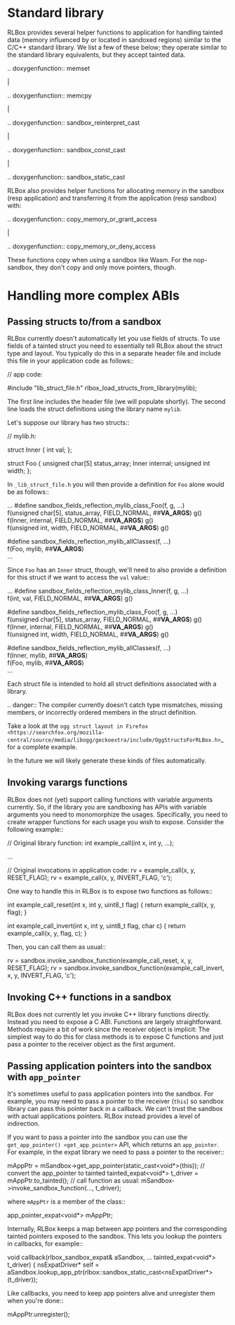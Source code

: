 # Standard library

RLBox provides several helper functions to application for handling tainted data
(memory influenced by or located in sandoxed regions) similar to the C/C++
standard library. We list a few of these below; they operate similar to the
standard library equivalents, but they accept tainted data.

.. doxygenfunction:: memset

|

.. doxygenfunction:: memcpy

|

.. doxygenfunction:: sandbox_reinterpret_cast

|

.. doxygenfunction:: sandbox_const_cast

|

.. doxygenfunction:: sandbox_static_cast

RLBox also provides helper functions for allocating memory in the sandbox (resp
application) and transferring it from the application (resp sandbox) with:

.. doxygenfunction:: copy_memory_or_grant_access

|

.. doxygenfunction:: copy_memory_or_deny_access


These functions copy when using a sandbox like Wasm. For the nop-sandbox, they
don't copy and only move pointers, though.


Handling more complex ABIs
==========================

Passing structs to/from a sandbox 
---------------------------------

RLBox currently doesn't automatically let you use fields of structs.  To use
fields of a tainted struct you need to essentially tell RLBox about the struct
type and layout. You typically do this in a separate header file and include
this file in your application code as follows::

   // app code:
   
   #include "lib_struct_file.h"
   rlbox_load_structs_from_library(mylib); 

The first line includes the header file (we will populate shortly).  The second
line loads the struct definitions using the library name ``mylib``.

Let's suppose our library has two structs::

   // mylib.h:

   struct Inner {
      int val;
   };
   
   struct Foo {
      unsigned char[5] status_array;
      Inner internal;
      unsigned int width;
   };

In ``_lib_struct_file.h`` you will then provide a definition for ``Foo`` alone
would be as follows::

   ...
   #define sandbox_fields_reflection_mylib_class_Foo(f, g, ...)         \
     f(unsigned char[5], status_array, FIELD_NORMAL, ##__VA_ARGS__) g() \
     f(Inner, internal, FIELD_NORMAL, ##__VA_ARGS__) g()                \
     f(unsigned int, width, FIELD_NORMAL, ##__VA_ARGS__) g()
     
   #define sandbox_fields_reflection_mylib_allClasses(f, ...)  \
     f(Foo, mylib, ##__VA_ARGS__)    
   ...

Since ``Foo`` has an ``Inner`` struct, though, we'll need to also provide a
definition for this struct if we want to access the ``val`` value::

   ...
   #define sandbox_fields_reflection_mylib_class_Inner(f, g, ...)    \
     f(int, val, FIELD_NORMAL, ##__VA_ARGS__) g()        

   #define sandbox_fields_reflection_mylib_class_Foo(f, g, ...)         \
     f(unsigned char[5], status_array, FIELD_NORMAL, ##__VA_ARGS__) g() \
     f(Inner, internal, FIELD_NORMAL, ##__VA_ARGS__) g()                \
     f(unsigned int, width, FIELD_NORMAL, ##__VA_ARGS__) g()

   #define sandbox_fields_reflection_mylib_allClasses(f, ...)  \
     f(Inner, mylib, ##__VA_ARGS__)                            \
     f(Foo, mylib, ##__VA_ARGS__)                           
   ...

Each struct file is intended to hold all struct definitions associated with 
a library.

.. danger::  The compiler currently doesn't catch type mismatches, missing
   members, or incorrectly ordered members in the struct definition.

Take a look at the `ogg struct layout in Firefox
<https://searchfox.org/mozilla-central/source/media/libogg/geckoextra/include/OggStructsForRLBox.h>`_
for a complete example.

In the future we will likely generate these kinds of files automatically.

Invoking varargs functions
---------------------------------------

RLBox does not (yet) support calling functions with variable arguments
currently. So, if the library you are sandboxing has APIs with variable
arguments you need to monomorphize the usages. Specifically, you need to create
wrapper functions for each usage you wish to expose.  Consider the following
example::

   // Original library function:
   int example_call(int x, int y, ...);
   
   ...

   // Original invocations in application code:
   rv = example_call(x, y, RESET_FLAG);
   rv = example_call(x, y, INVERT_FLAG, 'c');


One way to handle this in RLBox is to expose two functions as follows::

   int example_call_reset(int x, int y, uint8_t flag) {
      return example_call(x, y, flag);
   }

   int example_call_invert(int x, int y, uint8_t flag, char c) {
      return example_call(x, y, flag, c);
   }

Then, you can call them as usual::

   rv = sandbox.invoke_sandbox_function(example_call_reset, x, y, RESET_FLAG);
   rv = sandbox.invoke_sandbox_function(example_call_invert, x, y, INVERT_FLAG, 'c');

Invoking C++ functions in a sandbox
------------------------------------------

RLBox does not currently let you invoke C++ library functions directly. Instead
you need to expose a C ABI. Functions are largely straightforward. Methods
require a bit of work since the receiver object is implicit: The simplest way
to do this for class methods is to expose C functions and just pass a pointer
to the receiver object as the first argument.

Passing application pointers into the sandbox with `app_pointer`
------------------------------------------------------------------------------------------

It's sometimes useful to pass application pointers into the sandbox. For
example, you may need to pass a pointer to the receiver (``this``) so sandbox
library can pass this pointer back in a callback. We can't trust the sandbox with
actual applications pointers. RLBox instead provides a level of indirection.

If you want to pass a pointer into the sandbox you can use the
`get_app_pointer() <get_app_pointer>` API, which returns an `app_pointer`. For
example, in the expat library we need to pass a pointer to the receiver::

  mAppPtr = mSandbox->get_app_pointer(static_cast<void*>(this));
  // convert the app_pointer to tainted
  tainted_expat<void*> t_driver = mAppPtr.to_tainted();
  // call function as usual:
  mSandbox->invoke_sandbox_function(..., t_driver);

where ``mAppPtr`` is a member of the class::

   app_pointer_expat<void*> mAppPtr;

Internally, RLBox keeps a map between app pointers and the corresponding
tainted pointers exposed to the sandbox. This lets you lookup the pointers in
callbacks, for example::

  void callback(rlbox_sandbox_expat& aSandbox, ... tainted_expat<void*> t_driver) {
    nsExpatDriver* self = aSandbox.lookup_app_ptr(rlbox::sandbox_static_cast<nsExpatDriver*>(t_driver));

Like callbacks, you need to keep app pointers alive and unregister them when
you're done::

  mAppPtr.unregister();


